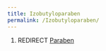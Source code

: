 ```yaml
---
title: Izobutyloparaben
permalink: /Izobutyloparaben/
---
```


1.  REDIRECT [Paraben](/Paraben "wikilink")
